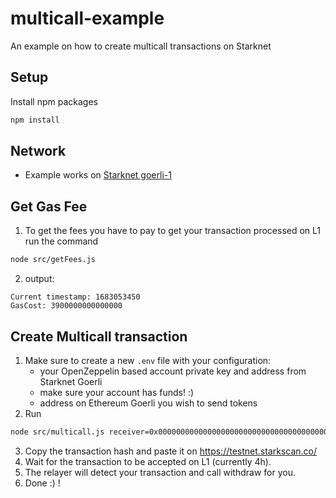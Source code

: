 # multicall-example
An example on how to create multicall transactions on Starknet

## Setup
Install npm packages
```sh
npm install
```

## Network
- Example works on [Starknet goerli-1](https://testnet.starkscan.co/)

## Get Gas Fee
1. To get the fees you have to pay to get your transaction processed on L1 run the command
```sh
node src/getFees.js
```
2. output:
```
Current timestamp: 1683053450
GasCost: 3900000000000000
```

## Create Multicall transaction

1. Make sure to create a new `.env` file with your configuration:
    - your OpenZeppelin based account private key and address from Starknet Goerli
    - make sure your account has funds! :)
    - address on Ethereum Goerli you wish to send tokens
3. Run
```sh
node src/multicall.js receiver=0x00000000000000000000000000000000000000000001 amount=50 fees=3900000000000000
```
3. Copy the transaction hash and paste it on https://testnet.starkscan.co/
4. Wait for the transaction to be accepted on L1 (currently 4h).
5. The relayer will detect your transaction and call withdraw for you.
6. Done :) !
